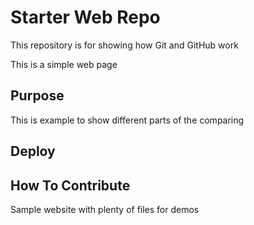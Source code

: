 # Starter Web Repo

This repository is for showing how Git and GitHub work

This is a simple web page

## Purpose

This is example to show different parts of the comparing
## Deploy

## How To Contribute

Sample website with plenty of files for demos